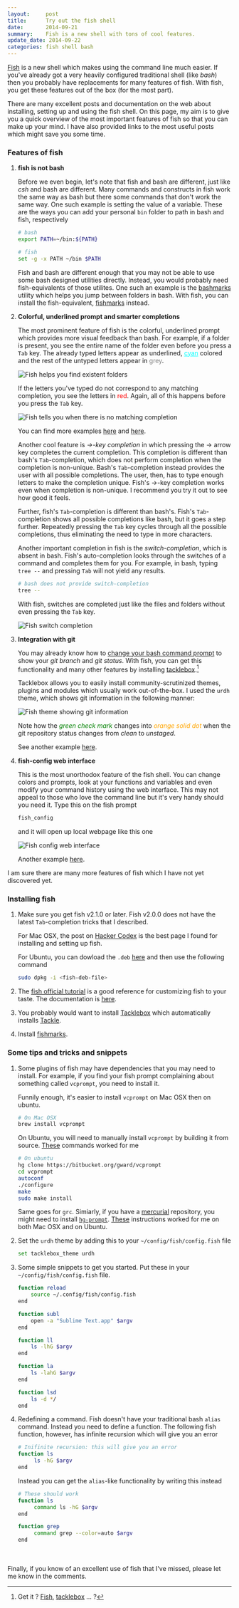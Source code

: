 ```yaml
---
layout:     post
title:      Try out the fish shell
date:       2014-09-21
summary:    Fish is a new shell with tons of cool features.
update_date: 2014-09-22
categories: fish shell bash
---
```


[Fish](http://fishshell.com/) is a new shell which makes using the command line much easier. If you've already got a very heavily configured traditional shell (like _bash_) then you probably have replacements for many features of fish. With fish, you get these features out of the box (for the most part). 

There are many excellent posts and documentation on the web about installing, setting up and using the fish shell. On this page, my aim is to give you a quick overview of the most important features of fish so that you can make up your mind. I have also provided links to the most useful posts which might save you some time. 

### Features of fish

1.  **fish is not bash**

    Before we even begin, let's note that fish and bash are different, just like _csh_ and bash are different. 
    Many commands and constructs in fish work the same way as bash but there some commands that don't work the same way. One such example is setting the value of a variable. These are the ways you can add your personal `bin` folder to path in bash and fish, respectively 

    ```bash
    # bash
    export PATH=~/bin:${PATH}
    ```

    ```bash
    # fish
    set -g -x PATH ~/bin $PATH
    ```

    Fish and bash are different enough that you may not be able to use some bash designed utilities directly. Instead, you would probably need fish-equivalents of those utilites. One such an example is the [bashmarks](https://github.com/huyng/bashmarks) utility which helps you jump between folders in bash. With fish, you can install the fish-equivalent, [fishmarks](https://github.com/techwizrd/fishmarks) instead.

2. **Colorful, underlined prompt and smarter completions**

    The most prominent feature of fish is the colorful, underlined prompt which provides more visual feedback than bash. For example, if a folder is present, you see the entire name of the folder even before you press a `Tab` key. The already typed letters appear as underlined, <span style="color:cyan;text-decoration:underline">cyan</span> colored and the rest of the untyped letters appear in <span style="color:grey">grey</span>. 

    ![Fish helps you find existent folders](/assets/fish-underlined-commands.png)

    If the letters you've typed do not correspond to any matching completion, you see the letters in <span style="color:red">red</span>. Again, all of this happens before you press the `Tab` key.

    ![Fish tells you when there is no matching completion](/assets/fish-error-red.png)

    You can find more examples [here](http://fishshell.com/assets/img/screenshots/autosuggestion.png) and [here](http://fishshell.com/assets/img/screenshots/colors.png).

    Another cool feature is _&#8594;-key completion_ in which pressing the &#8594; arrow key completes the current completion. This completion is different than bash's `Tab`-completion, which does not perform completion when the completion is non-unique.
    Bash's `Tab`-completion instead provides the user with all possible completions. The user, then, has to type enough letters to make the completion unique. Fish's &#8594;-key completion works even when completion is non-unique. I recommend you try it out to see how good it feels. 

    Further, fish's `Tab`-completion is different than bash's. Fish's `Tab`-completion shows all possible completions like bash, but it goes a step further. Repeatedly pressing the `Tab` key cycles through all the possible completions, thus eliminating the need to type in more characters. 

    Another important completion in fish is the _switch-completion_, which is absent in bash. Fish's auto-completion looks through the switches of a command and completes them for you. For example, in bash, typing `tree --` and pressing `Tab` will not yield any results.

    ```bash
    # bash does not provide switch-completion
    tree --
    ```

     With fish, switches are completed just like the files and folders without even pressing the `Tab` key.

    ![Fish switch completion](/assets/fish-switch-completion.png)

3. **Integration with git**
  
    You may already know how to [change your bash command prompt](http://blog.taylormcgann.com/tag/prompt-color/) to show your _git branch_ and _git status_. With fish, you can get this functionality and many other features by installing [tacklebox](https://github.com/justinmayer/tacklebox).[^1]

    Tacklebox allows you to easily install community-scrutinized themes, plugins and modules which usually work out-of-the-box. I used the `urdh` theme, which shows git information in the following manner:

    ![Fish theme showing git information](/assets/fish-git-status-indicator.png)

    Note how the <span style="color:green">_green check mark_</span> changes into <span style="color:orange">_orange solid dot_</span> when the git repository status changes from _clean_ to _unstaged_. 

    See another example [here](http://fishshell.com/assets/img/screenshots/works_out_of_the_box.png).

    [^1]: Get it ? [Fish](http://en.wikipedia.org/wiki/Fish), [tacklebox](http://en.wikipedia.org/wiki/Fishing_tackle#Tackle_boxes) ... ?

4. **fish-config web interface**

    This is the most unorthodox feature of the fish shell. You can change colors and prompts, look at your functions and variables and even modify your command history using the web interface. This may not appeal to those who love the command line but it's very handy should you need it. Type this on the fish prompt

    ```bash
    fish_config
    ```

    and it will open up local webpage like this one

    ![Fish config web interface](/assets/fish-config-web-interface.png)

    Another example [here](http://fishshell.com/assets/img/screenshots/web_config.png). 


I am sure there are many more features of fish which I have not yet discovered yet. 

### Installing fish

1. Make sure you get fish v2.1.0 or later. Fish v2.0.0 does not have the
    latest `Tab`-completion tricks that I described. 
    
    For Mac OSX, the post on [Hacker Codex](http://hackercodex.com/guide/install-fish-shell-mac-ubuntu/) is the best page I found for installing and setting up fish. 

    For Ubuntu, you can dowload the `.deb` [here](http://fishshell.com/) and then use the following command

      ```bash
      sudo dpkg -i <fish-deb-file>
      ```
 
2. The [fish official tutorial](http://fishshell.com/docs/current/tutorial.html) is a good reference for customizing fish to your taste. The documentation is [here](http://fishshell.com/docs/current/index.html). 
3. You probably would want to install [Tacklebox](https://github.com/justinmayer/tacklebox) which automatically installs [Tackle](https://github.com/justinmayer/tackle).
4. Install [fishmarks](https://github.com/techwizrd/fishmarks).


### Some tips and tricks and snippets

1.  Some plugins of fish may have dependencies that you may need to install.
    For example, if you find your fish prompt complaining about something called `vcprompt`, you need to install it. 

    Funnily enough, it's easier to install `vcprompt` on Mac OSX then on ubuntu.

    ```bash
    # On Mac OSX
    brew install vcprompt
    ```

    On Ubuntu, you will need to manually install `vcprompt` by building it from source. [These](http://choorucode.com/2014/05/22/vcprompt/) commands worked for me

    ```bash
    # On ubuntu
    hg clone https://bitbucket.org/gward/vcprompt
    cd vcprompt
    autoconf
    ./configure
    make
    sudo make install
    ```


    Same goes for `grc`. Simiarly, if you have a [mercurial](http://mercurial.selenic.com/) repository, you might need to install [`hg-prompt`](http://sjl.bitbucket.org/hg-prompt/installation/). [These](http://sjl.bitbucket.org/hg-prompt/installation/) instructions worked for me on both Mac OSX and on Ubuntu.

2. Set the `urdh` theme by adding this to your `~/config/fish/config.fish` file

    ```bash
    set tacklebox_theme urdh
    ```

3. Some simple snippets to get you started.
   Put these in your `~/config/fish/config.fish` file.

    ```bash
    function reload
        source ~/.config/fish/config.fish
    end

    function subl
        open -a "Sublime Text.app" $argv
    end

    function ll
        ls -lhG $argv
    end

    function la
        ls -lahG $argv
    end

    function lsd
        ls -d */
    end
    ```

4. Redefining a command. 
   Fish doesn't have your traditional bash `alias` command. Instead you need to define a function. The following fish function, however, has infinite recursion which will give you an error

     ```bash
     # Inifinite recursion: this will give you an error
     function ls
          ls -hG $argv
     end
     ```

     Instead you can get the `alias`-like functionality by writing this instead

     ```bash
     # These should work
     function ls
          command ls -hG $argv
     end

     function grep
          command grep --color=auto $argv
     end
     ```


<br/><br/>
Finally, if you know of an excellent use of fish that I've missed, please let me know in the comments.












